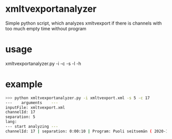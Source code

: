 # xmltvexportanalyzer
Simple python script, which analyzes xmltvexport if there is channels with too much empty time without program

# usage
xmltvexportanalyzer.py -i <inputFile> -c <channelId> -s <max separation seconds> -l <lang defaults to fi> -h

# example
```bash
>>> python xmltvexportanalyzer.py -i xmltvexport.xml -s 5 -c 17
---    arguments    ---
inputFile: xmltvexport.xml
channelId: 17
separation: 5
lang:
--- start analyzing ---
channelId: 17 | separation: 0:00:10 | Program: Puoli seitsemän ( 2020-10-12 06:30:00 - 2020-10-12 07:00:00 ) | Next program: Kyläsairaala (12) ( 2020-10-12 07:00:10 - 2020-10-12 07:49:00 )
```
